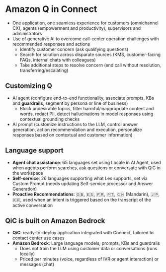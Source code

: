 # Amazon Q in Connect
- One application, one seamless experience for customers (omnichannel CX), agents (empowerment and productivity), supervisors and administrators
- Use of generative AI to overcome call-center operation challenges with recommended responses and actions
    - Identify customer concern (ask qualifying questions)
    - Search for solution across disparate sources (KMS, customer-facing FAQs, internal chats with colleagues)
    - Take additional steps to resolve concern (end call without resolution, transferring/escalating)

## Customizing Q
- AI agent (configure end-to-end functionality, associate prompts, KBs and **guardrails**, segment by persona or line of business)
    - Block undesirable topics, filter harmful/inappropriate content and words, redact PII, detect hallucinations in model responses using contextual grounding checks
- AI prompt (customize instructions to the LLM, control answer generation, action recommendation and execution, personalize responses based on contextual and customer information)

## Language support
- **Agent chat assistance**: 65 languages set using Locale in AI Agent, used when agents perform searches, ask questions or conversate with QiC in the workspace
- **Self-service**: 26 languages supporting what Lex supports, set via Custom Prompt (needs updating Self-service processor and Answer Generation)
- **Proactive Recommendations**: 🇬🇧, 🇪🇸, 🇫🇷, 🇵🇹, 🇨🇳 (Mandarin), 🇯🇵, 🇰🇷, used when an intent is triggered based on the transcript of the active conversation

## QiC is built on Amazon Bedrock
- **QiC**: ready-to-deploy application integrated with Connect, tailored to contact center use cases
- **Amazon Bedrock**: Large language models, prompts, KBs and guardrails
    - Does not train the LLM using customer data or conversations (runs locally)
    - Priced per minutes (voice, regardless of IVR or agent interaction) or messages (chat)